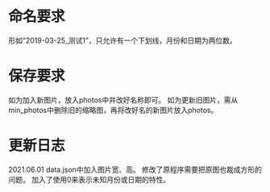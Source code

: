 # 命名要求
形如“2019-03-25_测试1”，只允许有一个下划线，月份和日期为两位数。
# 保存要求
如为加入新图片，放入photos中并改好名称即可。
如为更新旧图片，需从min_photos中删除旧的缩略图，再将改好名的新图片放入photos。
# 更新日志
2021.06.01
data.json中加入图片宽、高。
修改了原程序需要把原图也裁成方形的问题。
加入了使用0来表示未知月份或日期的特性。
